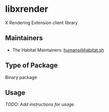 # libxrender

X Rendering Extension client library

## Maintainers

* The Habitat Maintainers: <humans@habitat.sh>

## Type of Package

Binary package

## Usage

*TODO: Add instructions for usage*
